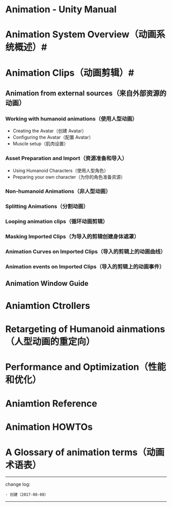 # Animation - Unity Manual

# Animation System Overview（动画系统概述）#

# Animation Clips（动画剪辑）#

## Animation from external sources（来自外部资源的动画） ##

### Working with humanoid animations（使用人型动画） ###

- Creating the Avatar（创建 Avatar）
- Configuring the Avatar（配置 Avatar）
- Muscle setup（肌肉设置）

### Asset Preparation and Import（资源准备和导入） ###

- Using Humanoid Characters（使用人型角色）
- Preparing your own character（为你的角色准备资源）

### Non-humanoid Animations（非人型动画） ###

### Splitting Animations（分割动画） ###

### Looping animation clips（循环动画剪辑） ###

### Masking Imported Clips（为导入的剪辑创建身体遮罩） ###

### Animation Curves on Imported Clips（导入的剪辑上的动画曲线） ###

### Animation events on Imported Clips（导入的剪辑上的动画事件） ###

## Animation Window Guide ##

# Aniamtion Ctrollers #

# Retargeting of Humanoid ainmations（人型动画的重定向） #

# Performance and Optimization（性能和优化） #

# Aniamtion Reference #

# Animation HOWTOs #

# A Glossary of animation terms（动画术语表） #

---

change log: 

	- 创建（2017-08-08）

---

